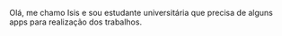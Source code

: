 Olá, me chamo Isis e sou estudante universitária que precisa de alguns apps para realização dos trabalhos.
